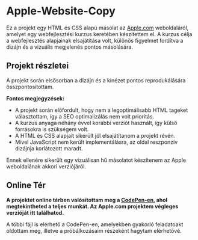 # Apple-Website-Copy

Ez a projekt egy HTML és CSS alapú másolat az [Apple.com](https://www.apple.com) weboldaláról, amelyet egy webfejlesztési kurzus keretében készítettem el. A kurzus célja a webfejlesztés alapjainak elsajátítása volt, különös figyelmet fordítva a dizájn és a vizuális megjelenés pontos másolására.

## Projekt részletei

A projekt során elsősorban a dizájn és a kinézet pontos reprodukálására összpontosítottam.

**Fontos megjegyzések:**

- A projekt során előfordult, hogy nem a legoptimálisabb HTML tageket választottam, így a SEO optimalizálás nem volt prioritás.
- A kurzus anyaga néhány évvel korábbi verziót használt, így külső forrásokra is szükségem volt.
- A HTML és CSS alapjait sikerült jól elsajátítanom a projekt révén.
- Mivel JavaScript nem került implementálásra, az oldal reszponzív dizájnja korlátozott maradt.

Ennek ellenére sikerült egy vizuálisan hű másolatot készítenem az Apple weboldalának akkori verziójáról.

## Online Tér

**A projektet online térben valósítottam meg a [CodePen-en](https://codepen.io/B-lint-Viktor-Urgy-n/pens/public), ahol megtekintheted a teljes munkát. Az Apple.com projektem végleges verzióját itt találhatod.**

A többi fájl is elérhető a CodePen-en, amelyekben gyakorló feladatoakt oldottam meg, illetve a próbálkozásaim részeként hagytam elérhetővé.
